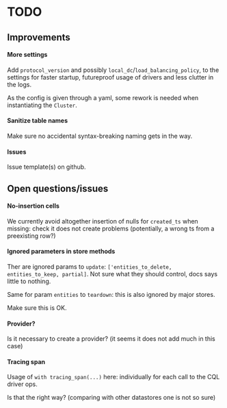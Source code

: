# TODO

## Improvements

#### More settings

Add `protocol_version` and possibly `local_dc`/`load_balancing_policy`, to the settings
for faster startup, futureproof usage of drivers and less clutter in the logs.

As the config is given through a yaml, some rework is needed when instantiating the `Cluster`.

#### Sanitize table names

Make sure no accidental syntax-breaking naming gets in the way.

#### Issues

Issue template(s) on github.


## Open questions/issues

#### No-insertion cells

We currently avoid altogether insertion of nulls for `created_ts` when missing:
check it does not create problems (potentially, a wrong ts from a preexisting row?)

#### Ignored parameters in store methods

Ther are ignored params to `update`: `['entities_to_delete, entities_to_keep, partial]`.
Not sure what they should control, docs says little to nothing.

Same for param `entities` to `teardown`: this is also ignored by major stores.

Make sure this is OK.

#### Provider?

Is it necessary to create a provider? (it seems it does not add much in this case)

#### Tracing span

Usage of `with tracing_span(...)` here:
individually for each call to the CQL driver ops.

Is that the right way? (comparing with other datastores one is not so sure)
